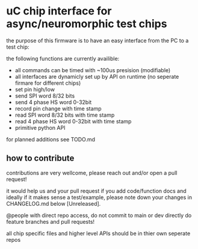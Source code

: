 # uC chip interface for async/neuromorphic test chips

the purpose of this firmware is to have an easy interface from the PC to a test chip:

the following functions are currently availible:

- all commands can be timed with ~100us presision (modifiable)
- all interfaces are dynamicly set up by API on runtime (no seperate firmare for different chips)
- set pin high/low
- send SPI word 8/32 bits
- send 4 phase HS word 0-32bit
- record pin change with time stamp
- read SPI word 8/32 bits with time stamp
- read 4 phase HS word 0-32bit with time stamp
- primitive python API

for planned additions see TODO.md

## how to contribute

contributions are very wellcome, please reach out and/or open a pull request!

it would help us and your pull request if you add code/function docs and ideally if it makes sense a test/example, 
please note down your changes in CHANGELOG.md below [Unreleased].

@people with direct repo access, do not commit to main or dev directly do feature branches and pull requests! 

all chip specific files and higher level APIs should be in thier own seperate repos
